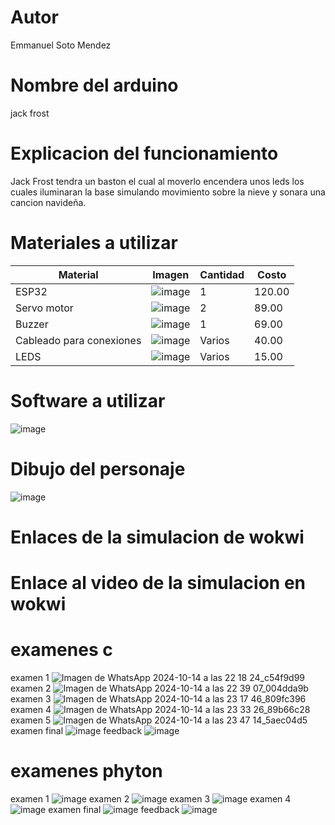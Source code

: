 # Autor
Emmanuel Soto Mendez
# Nombre del arduino
jack frost
# Explicacion del funcionamiento
Jack Frost tendra un baston el cual al moverlo encendera unos leds los cuales iluminaran la base simulando movimiento sobre la nieve y sonara una cancion navideña.

# Materiales a utilizar
| Material | Imagen | Cantidad | Costo |
|----------|--------|----------|-------|
| ESP32 | ![image](https://github.com/user-attachments/assets/2b37f031-5ff1-4c34-98e1-25aabbfb6934) | 1 | 120.00 |
| Servo motor | ![image](https://github.com/user-attachments/assets/51154eae-a9f1-4ad7-8bc2-523f25656d69) | 2 | 89.00 |
| Buzzer | ![image](https://github.com/user-attachments/assets/50af34a7-722c-4b56-b1db-1154577d48d8) |1| 69.00 |
| Cableado para conexiones | ![image](https://github.com/user-attachments/assets/c52b3f2d-95de-4414-9f28-09c8f7a9ab44) | Varios | 40.00 |
| LEDS | ![image](https://github.com/user-attachments/assets/04c5e2a3-711f-46e4-9e6d-d414327b4758) | Varios | 15.00 |

# Software a utilizar
![image](https://github.com/user-attachments/assets/4ae2604e-9cff-43e5-918d-5ffb0e660811)

# Dibujo del personaje
![image](https://github.com/user-attachments/assets/4f550c03-73ff-4d9d-8b1b-a8f55acc2369)

# Enlaces de la simulacion de wokwi
# Enlace al video de la simulacion en wokwi


# examenes c
examen 1
![Imagen de WhatsApp 2024-10-14 a las 22 18 24_c54f9d99](https://github.com/user-attachments/assets/75d6b87d-3a2c-4754-96ab-a82f262dc9b5)
examen 2
![Imagen de WhatsApp 2024-10-14 a las 22 39 07_004dda9b](https://github.com/user-attachments/assets/5cef0e76-ad82-4967-8a90-54492e5be91d)
examen 3
![Imagen de WhatsApp 2024-10-14 a las 23 17 46_809fc396](https://github.com/user-attachments/assets/befc88d9-d561-464e-adcd-953af70ea4f5)
examen 4
![Imagen de WhatsApp 2024-10-14 a las 23 33 26_89b66c28](https://github.com/user-attachments/assets/86d85eb9-936a-47e2-8451-42bd452a5111)
examen 5
![Imagen de WhatsApp 2024-10-14 a las 23 47 14_5aec04d5](https://github.com/user-attachments/assets/802a6be9-0110-4168-8770-5e541eebf91f)
examen final
![image](https://github.com/user-attachments/assets/17dd56d5-490e-4b9e-875b-570d29f57088)
feedback
![image](https://github.com/user-attachments/assets/db9fa9dd-741a-4226-bdf3-7fee869d392b)

# examenes phyton
examen 1
![image](https://github.com/user-attachments/assets/97778063-75f5-4d9e-9a57-523bb2acd7eb)
examen 2
![image](https://github.com/user-attachments/assets/fdb24c6d-23dc-4912-852c-99bc78cf1642)
examen 3
![image](https://github.com/user-attachments/assets/18837c6d-83c8-43d4-943f-c727d6c1b6c5)
examen 4
![image](https://github.com/user-attachments/assets/ca1f09d4-3b67-4582-a74d-12f6415a09e0)
examen final
![image](https://github.com/user-attachments/assets/a16a6a31-3b9b-4283-8c91-e0955b4ce4ec)
feedback
![image](https://github.com/user-attachments/assets/72acc3e0-ee6b-496f-b00b-f6f96f75fec8)







